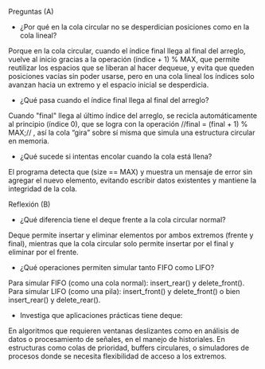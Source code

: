 Preguntas (A)

- ¿Por qué en la cola circular no se desperdician posiciones como en la cola lineal?

Porque en la cola circular, cuando el índice final llega al final del arreglo, vuelve al inicio gracias a la operación (índice + 1) % MAX, que permite reutilizar los espacios que se liberan al hacer dequeue, y evita que queden posiciones vacías sin poder usarse, pero en una cola lineal los índices solo avanzan hacia un extremo y el espacio inicial se desperdicia.
  
-  ¿Qué pasa cuando el índice final llega al final del arreglo?
  
Cuando "final" llega al último índice del arreglo, se recicla automáticamente al principio (índice 0), que se logra con la operación  //final = (final + 1) % MAX;// , así la cola “gira” sobre sí misma que simula una estructura circular en memoria.
  
- ¿Qué sucede si intentas encolar cuando la cola está llena?
  
El programa detecta que (size == MAX) y muestra un mensaje de error sin agregar el nuevo elemento, evitando escribir datos existentes y mantiene la integridad de la cola.


Reflexión (B)

- ¿Qué diferencia tiene el deque frente a la cola circular normal?
  
Deque permite insertar y eliminar elementos por ambos extremos (frente y final), mientras que la cola circular solo permite insertar por el final y eliminar por el frente.

- ¿Qué operaciones permiten simular tanto FIFO como LIFO?
  
Para simular FIFO (como una cola normal): insert_rear() y delete_front().
Para simular LIFO (como una pila): insert_front() y delete_front() o bien insert_rear() y delete_rear().

- Investiga que aplicaciones prácticas tiene deque:
  
En algoritmos que requieren ventanas deslizantes como en análisis de datos o procesamiento de señales, en el manejo de historiales. En estructuras como colas de prioridad, buffers circulares, o simuladores de procesos donde se necesita flexibilidad de acceso a los extremos.
